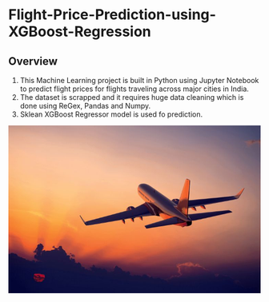 # Flight-Price-Prediction-using-XGBoost-Regression

## Overview
1. This Machine Learning project is built in Python using Jupyter Notebook to predict flight prices for flights traveling across major cities in India.
2. The dataset is scrapped and it requires huge data cleaning which is done using ReGex, Pandas and Numpy.
3. Sklean XGBoost Regressor model is used fo prediction.

![Airplane](Airplane.jpg)

